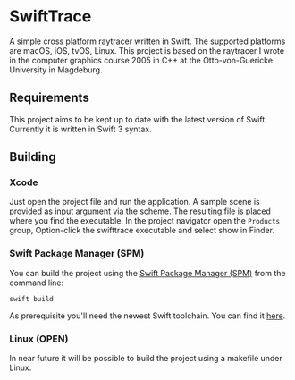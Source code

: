 # SwiftTrace

A simple cross platform raytracer written in Swift. The supported platforms are macOS, iOS, tvOS, Linux. This project is based on the raytracer I wrote in the computer graphics course 2005 in C++ at the Otto-von-Guericke University in Magdeburg.

## Requirements

This project aims to be kept up to date with the latest version of Swift. Currently it is written in Swift 3 syntax.

## Building

### Xcode

Just open the project file and run the application. A sample scene is provided as input argument via the scheme. The resulting file is placed where you find the executable. In the project navigator open the `Products` group, Option-click the swifttrace executable and select show in Finder.

### Swift Package Manager (SPM)

You can build the project using the [Swift Package Manager (SPM)](https://swift.org/package-manager/) from the command line:

`swift build`

As prerequisite you'll need the newest Swift toolchain. You can find it [here](https://swift.org/download/). 

### Linux (**OPEN**)

In near future it will be possible to build the project using a makefile under Linux.